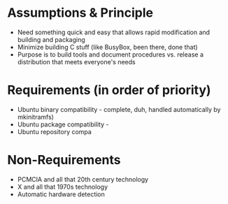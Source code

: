 # Assumptions & Principle #

  * Need something quick and easy that allows rapid modification and building and packaging
  * Minimize building C stuff (like BusyBox, been there, done that)
  * Purpose is to build tools and document procedures vs. release a distribution that meets everyone's needs

# Requirements (in order of priority) #

  * Ubuntu binary compatibility - complete, duh, handled automatically by mkinitramfs)
  * Ubuntu package compatibility -
  * Ubuntu repository compa

# Non-Requirements #

  * PCMCIA and all that 20th century technology
  * X and all that 1970s technology
  * Automatic hardware detection